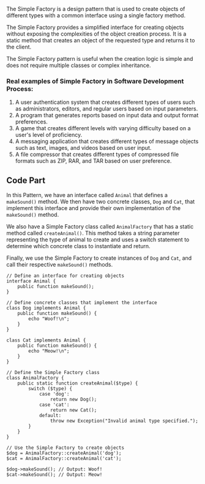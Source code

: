 The Simple Factory is a design pattern that is used to create objects of different types with a common interface using a single factory method.

The Simple Factory provides a simplified interface for creating objects without exposing the complexities of the object creation process. It is a static method that creates an object of the requested type and returns it to the client.

The Simple Factory pattern is useful when the creation logic is simple and does not require multiple classes or complex inheritance.

<h3>Real examples of Simple Factory in Software Development Process:</h3>

1. A user authentication system that creates different types of users such as administrators, editors, and regular users based on input parameters.
2. A program that generates reports based on input data and output format preferences.
3. A game that creates different levels with varying difficulty based on a user's level of proficiency.
4. A messaging application that creates different types of message objects such as text, images, and videos based on user input.
5. A file compressor that creates different types of compressed file formats such as ZIP, RAR, and TAR based on user preference.

## Code Part
In this Pattern, we have an interface called `Animal` that defines a `makeSound()` method. We then have two concrete classes, `Dog` and `Cat`, that implement this interface and provide their own implementation of the `makeSound()` method.

We also have a Simple Factory class called `AnimalFactory` that has a static method called `createAnimal()`. This method takes a string parameter representing the type of animal to create and uses a switch statement to determine which concrete class to instantiate and return.

Finally, we use the Simple Factory to create instances of `Dog` and `Cat`, and call their respective `makeSound()` methods.

```
// Define an interface for creating objects
interface Animal {
    public function makeSound();
}
```

```
// Define concrete classes that implement the interface
class Dog implements Animal {
    public function makeSound() {
        echo "Woof!\n";
    }
}

class Cat implements Animal {
    public function makeSound() {
        echo "Meow!\n";
    }
}
```

```
// Define the Simple Factory class
class AnimalFactory {
    public static function createAnimal($type) {
        switch ($type) {
            case 'dog':
                return new Dog();
            case 'cat':
                return new Cat();
            default:
                throw new Exception("Invalid animal type specified.");
        }
    }
}
```
```
// Use the Simple Factory to create objects
$dog = AnimalFactory::createAnimal('dog');
$cat = AnimalFactory::createAnimal('cat');

$dog->makeSound(); // Output: Woof!
$cat->makeSound(); // Output: Meow!
```
